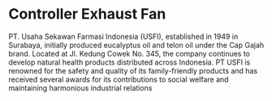 # Controller Exhaust Fan

PT. Usaha Sekawan Farmasi Indonesia (USFI), established in 1949 in Surabaya, initially produced eucalyptus oil and telon oil under the Cap Gajah brand. Located at Jl. Kedung Cowek No. 345, the company continues to develop natural health products distributed across Indonesia. PT USFI is renowned for the safety and quality of its family-friendly products and has received several awards for its contributions to social welfare and maintaining harmonious industrial relations​